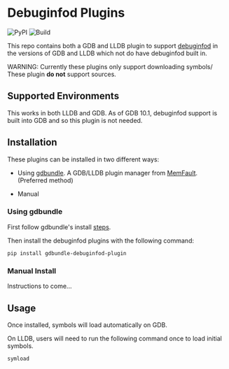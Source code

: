 # Debuginfod Plugins

![PyPI](https://img.shields.io/pypi/v/gdbundle-debuginfod)
![Build](https://github.com/schultetwin1/gdbundle-debuginfod/workflows/CI/badge.svg)


This repo contains both a GDB and LLDB plugin to support
[debuginfod](https://www.mankier.com/8/debuginfod#) in the versions of GDB and
LLDB which not do have debuginfod built in.

WARNING: Currently these plugins only support downloading symbols/ These
plugin **do not** support sources.

## Supported Environments

This works in both LLDB and GDB. As of GDB 10.1, debuginfod support is built
into GDB and so this plugin is not needed.


## Installation

These plugins can be installed in two different ways:

* Using [gdbundle](https://github.com/memfault/gdbundle). A GDB/LLDB plugin
  manager from [MemFault](https://interrupt.memfault.com/blog/gdbundle-plugin-manager). (Preferred method)

* Manual

### Using gdbundle

First follow gdbundle's install [steps](https://github.com/memfault/gdbundle#quickstart).

Then install the debuginfod plugins with the following command:

```shell
pip install gdbundle-debuginfod-plugin
```
### Manual Install

Instructions to come...

## Usage

Once installed, symbols will load automatically on GDB.

On LLDB, users will need to run the following command once to load initial
symbols.

```shell
symload
```
